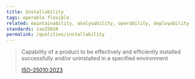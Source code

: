 ```yaml
---
title: Installability
tags: operable flexible
related: maintainability, analysability, operability, deployability
standards: iso25010
permalink: /qualities/installability
---
```


>Capability of a product to be effectively and efficiently installed successfully and/or uninstalled in a specified environment
>
>[ISO-25010:2023](/references/#iso-25010-2023)

